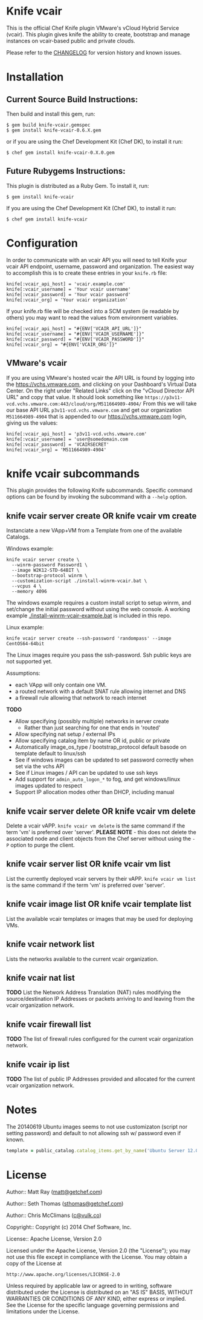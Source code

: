Knife vcair
===============

This is the official Chef Knife plugin VMware's vCloud Hybrid Service (vcair). This plugin gives knife the ability to create, bootstrap and manage instances on vcair-based public and private clouds.

Please refer to the [CHANGELOG](CHANGELOG.md) for version history and known issues.

# Installation #

## Current Source Build Instructions: ##

Then build and install this gem, run:

    $ gem build knife-vcair.gemspec
    $ gem install knife-vcair-0.6.X.gem

or if you are using the Chef Development Kit (Chef DK), to install it run:

    $ chef gem install knife-vcair-0.X.0.gem

## Future Rubygems Instructions: ##

This plugin is distributed as a Ruby Gem. To install it, run:

    $ gem install knife-vcair

If you are using the Chef Development Kit (Chef DK), to install it run:

    $ chef gem install knife-vcair

# Configuration #

In order to communicate with an vcair API you will need to tell Knife
your vcair API endpoint, username, password and organization. The
easiest way to accomplish this is to create these entries in your
`knife.rb` file:

    knife[:vcair_api_host] = 'vcair.example.com'
    knife[:vcair_username] = 'Your vcair username'
    knife[:vcair_password] = 'Your vcair password'
    knife[:vcair_org] = 'Your vcair organization'

If your knife.rb file will be checked into a SCM system (ie readable
by others) you may want to read the values from environment variables.

    knife[:vcair_api_host] = "#{ENV['VCAIR_API_URL']}"
    knife[:vcair_username] = "#{ENV['VCAIR_USERNAME']}"
    knife[:vcair_password] = "#{ENV['VCAIR_PASSWORD']}"
    knife[:vcair_org] = "#{ENV['VCAIR_ORG']}"

## VMware's vcair ##

If you are using VMware's hosted vcair the API URL is found by logging
into the https://vchs.vmware.com, and clicking on your Dashboard's
Virtual Data Center. On the right under "Related Links" click on the
"vCloud Director API URL" and copy that value. It should look
something like
`https://p3v11-vcd.vchs.vmware.com:443/cloud/org/M511664989-4904/`
From this we will take our base API URL `p3v11-vcd.vchs.vmware.com`
and get our organization `M511664989-4904` that is appended to our
https://vchs.vmware.com login, giving us the values:

    knife[:vcair_api_host] = 'p3v11-vcd.vchs.vmware.com'
    knife[:vcair_username] = 'user@somedomain.com
    knife[:vcair_password] = 'VCAIRSECRET'
    knife[:vcair_org] = 'M511664989-4904'

# knife vcair subcommands #

This plugin provides the following Knife subcommands. Specific command
options can be found by invoking the subcommand with a `--help`
option.

## knife vcair server create OR knife vcair vm create ##

Instanciate a new VApp+VM from a Template from one of the available Catalogs.

Windows example:
```
knife vcair server create \
  --winrm-password Password1 \
  --image W2K12-STD-64BIT \
  --bootstrap-protocol winrm \
  --customization-script ./install-winrm-vcair.bat \
  --vcpus 4 \
  --memory 4096
```

The windows example requires a custom install script to setup winrm,
and set/change the initial password without using the web console.  A
working example
[./install-winrm-vcair-example.bat](https://github.com/vulk/knife-vcair/blob/server-create/install-winrm-vcair-example.bat)
is included in this repo.


Linux example:
```
knife vcair server create --ssh-password 'randompass' --image CentOS64-64bit
```

The Linux images require you pass the ssh-password. Ssh public keys
are not supported yet.

Assumptions:
 * each VApp will only contain one VM.
 * a routed network with a default SNAT rule allowing internet and DNS
 * a firewall rule allowing that network to reach internet

**TODO**
 * Allow specifying (possibly multiple) networks in server create
   - Rather than just searching for one that ends in 'routed'
 * Allow specifying nat setup / external IPs
 * Allow specifying catalog item by name OR id, public or private
 * Automatically image_os_type / bootstrap_protocol default basode on template default to linux/ssh
 * See if windows images can be updated to set password correctly when set via the vchs API
 * See if Linux images / API can be updated to use ssh keys
 * Add support for `admin_auto_logon_*` to fog, and get windows/linux images updated to respect
 * Support IP allocation modes other than DHCP, including manual

## knife vcair server delete OR knife vcair vm delete ##

Delete a vcair vAPP. `knife vcair vm delete` is the same command if
the term 'vm' is preferred over 'server'. **PLEASE NOTE** - this does
not delete the associated node and client objects from the Chef server
without using the `-P` option to purge the client.

## knife vcair server list OR knife vcair vm list ##

List the currently deployed vcair servers by their vAPP. `knife vcair vm list` is the same command if the term 'vm' is preferred over 'server'.

## knife vcair image list OR knife vcair template list ##

List the available vcair templates or images that may be used for deploying VMs.

## knife vcair network list ##

Lists the networks available to the current vcair organization.

## knife vcair nat list ##

**TODO** List the Network Address Translation (NAT) rules modifying the source/destination IP Addresses or packets arriving to and leaving from the vcair organization network.

## knife vcair firewall list ##

**TODO** The list of firewall rules configured for the current vcair organization network.

## knife vcair ip list ##

**TODO** The list of public IP Addresses provided and allocated for the current vcair organization network.


# Notes #

The 20140619 Ubuntu images seems to not use customizaton (script nor setting password) and default to not allowing ssh w/ password even if known.

```ruby
template = public_catalog.catalog_items.get_by_name('Ubuntu Server 12.04 LTS (amd64 20140619)'
```


# License #

Author:: Matt Ray (<matt@getchef.com>)

Author:: Seth Thomas (<sthomas@getchef.com>)

Author:: Chris McClimans (<c@vulk.co>)

Copyright:: Copyright (c) 2014 Chef Software, Inc.

License:: Apache License, Version 2.0

Licensed under the Apache License, Version 2.0 (the "License");
you may not use this file except in compliance with the License.
You may obtain a copy of the License at

    http://www.apache.org/licenses/LICENSE-2.0

Unless required by applicable law or agreed to in writing, software
distributed under the License is distributed on an "AS IS" BASIS,
WITHOUT WARRANTIES OR CONDITIONS OF ANY KIND, either express or implied.
See the License for the specific language governing permissions and
limitations under the License.
